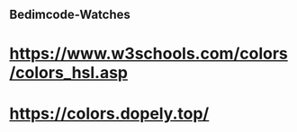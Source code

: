 ## Bedimcode-Watches
# https://www.w3schools.com/colors/colors_hsl.asp
# https://colors.dopely.top/

